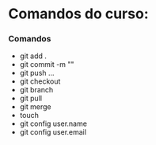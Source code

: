# Comandos do curso:
### Comandos
- git add .
- git commit -m ""
- git push ...
- git checkout
- git branch
- git pull
- git merge
- touch
- git config user.name
- git config user.email
